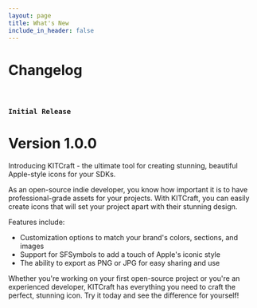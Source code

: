 ```yaml
---
layout: page
title: What's New
include_in_header: false
---
```


# Changelog
<br>

### `Initial Release`
# **Version 1.0.0**

Introducing KITCraft - the ultimate tool for creating stunning, beautiful Apple-style icons for your SDKs.

As an open-source indie developer, you know how important it is to have professional-grade assets for your projects. With KITCraft, you can easily create icons that will set your project apart with their stunning design.

Features include:
- Customization options to match your brand's colors, sections, and images
- Support for SFSymbols to add a touch of Apple's iconic style
- The ability to export as PNG or JPG for easy sharing and use

Whether you're working on your first open-source project or you're an experienced developer, KITCraft has everything you need to craft the perfect, stunning icon. Try it today and see the difference for yourself!

<br>